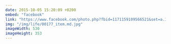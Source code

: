 ```yaml
---
date: 2015-10-05 15:20:09 +0200
embed: "facebook"
link: "https://www.facebook.com/photo.php?fbid=1171159109566521&set=a.101362916546151.3465.100000173280073&type=3"
img: "/img/life/00177_item.md.jpg"
imageWidth: 530
imageHeight: 353
---
```

